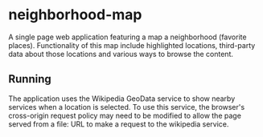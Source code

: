 # neighborhood-map

A single page web application featuring a map a neighborhood (favorite
places). Functionality of this map include highlighted locations,
third-party data about those locations and various ways to browse the
content.

## Running

The application uses the Wikipedia GeoData service to show nearby
services when a location is selected.  To use this service, the
browser's cross-origin request policy may need to be modified to allow
the page served from a file: URL to make a request to the wikipedia
service.
